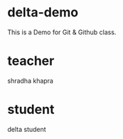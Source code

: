 # delta-demo
This is a Demo for Git &amp; Github class.

# teacher
shradha khapra

# student 
delta student